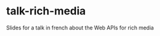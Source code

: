 talk-rich-media
========================

Slides for a talk in french about the Web APIs for rich media
